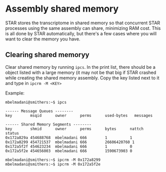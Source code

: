# Assembly  shared memory
STAR stores the transcriptome in shared memory so that concurrent STAR processes using the same assembly can share, minimizing RAM cost. This is all done by STAR automatically, but there's a few cases where you will want to clear the memory you have.

## Clearing shared memoryy

Clear shared memory by running `ipcs`. In the print list, there should be a object listed with a large memory (it may not be that big if STAR crashed while creating the shared memory assembly. Copy the key listed next to it and type in `ipcrm -M <KEY>`

Example:
```
mbelmadani@smithers:~$ ipcs

------ Message Queues --------
key        msqid      owner      perms      used-bytes   messages

------ Shared Memory Segments --------
key        shmid      owner      perms      bytes      nattch     status
0x172a829a 454688768  mbelmadani 666        1          1
0x172a8299 454721537  mbelmadani 666        26606420760 1
0x172a5f2f 454623234  mbelmadani 666        1          0
0x172a5f2e 454656003  mbelmadani 666        1590673903 0

mbelmadani@smithers:~$ ipcrm -M 0x172a8299
mbelmadani@smithers:~$ ipcrm -M 0x172a5f2e
```

